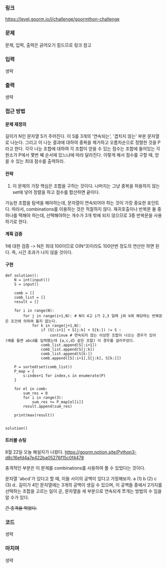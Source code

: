 ### 링크

https://level.goorm.io/l/challenge/goormthon-challenge

### 문제

문제, 입력, 출력은 긁어오기 힘드므로 링크 참고

### 입력

생략

### 출력

생략

### 접근 방법

#### 문제 재정의

길이가 N인 문자열 S가 주어진다. 이 S를 3개의 '연속되는', '겹치지 않는' 부분 문자열로 나눈다. 그리고 이 나눈 결과에 대하여 중복을 제거하고 오름차순으로 정렬한 것을 P라고 한다. 각각 나눈 조합에 대하여 각 조합이 얻을 수 있는 점수는 조합에 들어있는 각 원소가 P에서 몇번 째 순서에 있느냐에 따라 달라진다. 이렇게 해서 점수를 구할 때, 얻을 수 있는 최대 점수를 출력하라.

#### 전략

1. 이 문제의 가장 핵심은 조합을 구하는 것이다. 나머지는 그냥 중복을 허용하지 않는 set에 넣어 정렬을 하고 점수를 합산하면 끝이다.

가능한 조합을 탐색을 해야하는데, 문자열이 연속되어야 하는 것이 가장 중요한 포인트다. 따라서, combinations를 이용하는 것은 적절하지 않다. 재귀호출이나 반복문 둘 중 하나를 택해야 하는데, 선택해야하는 개수가 3개 밖에 되지 않으므로 3중 반복문을 사용하기로 한다.

#### 계획 검증

1에 대한 검증 -> N은 최대 100이므로 O(N^3)이라도 100만번 정도의 연산만 하면 된다. 즉, 시간 초과가 나지 않을 것이다.

#### 구현

```
def solution():
	N = int(input())
	S = input()

	comb = []
	comb_list = []
	result = []

	for i in range(N):
		for j in range(i+1,N): # N이 4고 i가 2,3 일때 j와 k에 해당하는 반복문은 조건에 의하여 돌지 않는다.
			for k in range(j+1,N):
				if (S[:i+1] + S[j:k] + S[k:]) != S :
					continue # 연속되지 않는 이상한 조합이 나오는 경우가 있어 (예를 들면 abcd를 입력했는데 {a,c,d} 같은 조합) 이 경우를 걸러주었다.
				comb_list.append(S[:i+1])
				comb_list.append(S[j:k])
				comb_list.append(S[k:])
				comb.append([S[:i+1],S[j:k], S[k:]])

	P = sorted(set(comb_list))
	P_map = {
		s:index+1 for index,s in enumerate(P)
	}

	for el in comb:
		sum_res = 0
		for i in range(3):
			sum_res += P_map[el[i]]
		result.append(sum_res)

	print(max(result))


solution()

```

#### 트러블 슈팅

8월 22일 오늘 해설지가 나왔다.
https://goorm.notion.site/Python3-d8c16efd4a7e422ba05276f15c0f4478

충격적인 부분은 이 문제를 combinations를 사용하여 풀 수 있었다는 것이다.

문자열 'abcd'가 있다고 할 때, 이들 사이의 공백이 있다고 가정해보자. a (1) b (2) c (3) d..
길이가 4인 문자열에는 3개의 공백이 생길 수 있으며, 이 공백들 중에서 2가지를 선택하는 조합을 고르는 일이 곧, 문자열을 세 부분으로 연속되게 쪼개는 방법의 수 임을 알 수가 있다.

~~큰 충격을 먹었다.~~

### 코드

생략

### 마치며

생략
